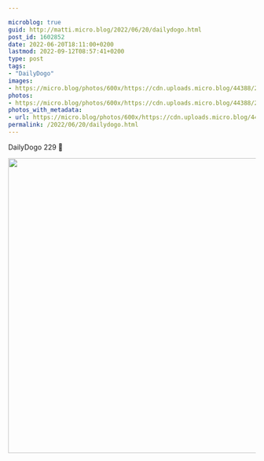 ```yaml
---

microblog: true
guid: http://matti.micro.blog/2022/06/20/dailydogo.html
post_id: 1602852
date: 2022-06-20T18:11:00+0200
lastmod: 2022-09-12T08:57:41+0200
type: post
tags:
- "DailyDogo"
images:
- https://micro.blog/photos/600x/https://cdn.uploads.micro.blog/44388/2022/54e3b698d7.jpg
photos:
- https://micro.blog/photos/600x/https://cdn.uploads.micro.blog/44388/2022/54e3b698d7.jpg
photos_with_metadata:
- url: https://micro.blog/photos/600x/https://cdn.uploads.micro.blog/44388/2022/54e3b698d7.jpg
permalink: /2022/06/20/dailydogo.html
---
```

DailyDogo 229 🐶

<img src="/media/uploads/2022/54e3b698d7.jpg" width="600" height="600" alt="" />
